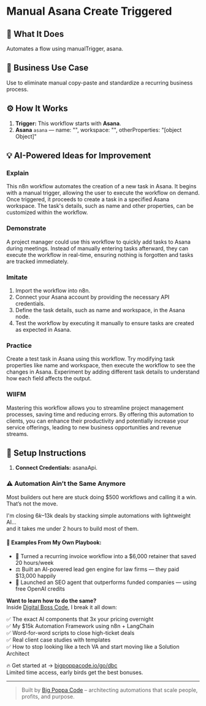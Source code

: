 # Manual Asana Create Triggered
  ## 🚀 What It Does
  Automates a flow using manualTrigger, asana.
  
  ## 💼 Business Use Case
  Use to eliminate manual copy-paste and standardize a recurring business process.
  
  ## ⚙️ How It Works
  1. **Trigger:** This workflow starts with **Asana**.
  2. **Asana** `asana` — name: "", workspace: "", otherProperties: "[object Object]"
  
  ## 💡 AI-Powered Ideas for Improvement
  ### Explain
This n8n workflow automates the creation of a new task in Asana. It begins with a manual trigger, allowing the user to execute the workflow on demand. Once triggered, it proceeds to create a task in a specified Asana workspace. The task's details, such as name and other properties, can be customized within the workflow.

### Demonstrate
A project manager could use this workflow to quickly add tasks to Asana during meetings. Instead of manually entering tasks afterward, they can execute the workflow in real-time, ensuring nothing is forgotten and tasks are tracked immediately.

### Imitate
1. Import the workflow into n8n.
2. Connect your Asana account by providing the necessary API credentials.
3. Define the task details, such as name and workspace, in the Asana node.
4. Test the workflow by executing it manually to ensure tasks are created as expected in Asana.

### Practice
Create a test task in Asana using this workflow. Try modifying task properties like name and workspace, then execute the workflow to see the changes in Asana. Experiment by adding different task details to understand how each field affects the output.

### WIIFM
Mastering this workflow allows you to streamline project management processes, saving time and reducing errors. By offering this automation to clients, you can enhance their productivity and potentially increase your service offerings, leading to new business opportunities and revenue streams.
  
  ## 🔧 Setup Instructions
  1. **Connect Credentials:** asanaApi.
  
### ⚠️ Automation Ain’t the Same Anymore

Most builders out here are stuck doing $500 workflows and calling it a win.  
That’s not the move.  

I'm closing $6k–$13k deals by stacking simple automations with lightweight AI...  
and it takes me under 2 hours to build most of them.

#### 🧠 Examples From My Own Playbook:
- 🔁 Turned a recurring invoice workflow into a $6,000 retainer that saved 20 hours/week  
- ⚖️ Built an AI-powered lead gen engine for law firms — they paid $13,000 happily  
- 🚀 Launched an SEO agent that outperforms funded companies — using free OpenAI credits  

**Want to learn how to do the same?**  
Inside [Digital Boss Code](https://bigpoppacode.io/go/dbc), I break it all down:

✅ The exact AI components that 3x your pricing overnight  
✅ My $15k Automation Framework using n8n + LangChain  
✅ Word-for-word scripts to close high-ticket deals  
✅ Real client case studies with templates  
✅ How to stop looking like a tech VA and start moving like a Solution Architect  

🔥 Get started at → [bigpoppacode.io/go/dbc](https://bigpoppacode.io/go/dbc)  
Limited time access, early birds get the best bonuses.

---
> Built by [Big Poppa Code](https://bigpoppacode.io) – architecting automations that scale people, profits, and purpose.
  